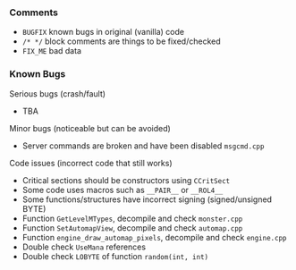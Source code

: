 ### Comments
- `BUGFIX` known bugs in original (vanilla) code
- `/* */` block comments are things to be fixed/checked
- `FIX_ME` bad data

### Known Bugs
Serious bugs (crash/fault)
- TBA

Minor bugs (noticeable but can be avoided)
- Server commands are broken and have been disabled `msgcmd.cpp`

Code issues (incorrect code that still works)
- Critical sections should be constructors using `CCritSect`
- Some code uses macros such as `__PAIR__` or `__ROL4__`
- Some functions/structures have incorrect signing (signed/unsigned BYTE)
- Function `GetLevelMTypes`, decompile and check `monster.cpp`
- Function `SetAutomapView`, decompile and check `automap.cpp`
- Function `engine_draw_automap_pixels`, decompile and check `engine.cpp`
- Double check `UseMana` references
- Double check `LOBYTE` of function `random(int, int)`
